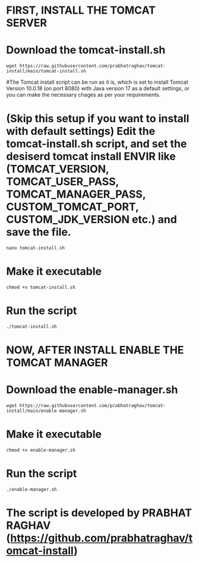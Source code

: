 # FIRST, INSTALL THE TOMCAT SERVER

  # Download the tomcat-install.sh
    wget https://raw.githubusercontent.com/prabhatraghav/tomcat-install/main/tomcat-install.sh

  #The Tomcat install script can be run as it is, which is set to install Tomcat Version 10.0.18 (on port 8080) with Java version 17 as a default settings, or you can make the necessary chages as per your requirements.
  # (Skip this setup if you want to install with default settings) Edit the tomcat-install.sh script, and set the desiserd tomcat install ENVIR like (TOMCAT_VERSION, TOMCAT_USER_PASS, TOMCAT_MANAGER_PASS, CUSTOM_TOMCAT_PORT, CUSTOM_JDK_VERSION etc.) and save the file.
    nano tomcat-install.sh

  # Make it executable
    chmod +x tomcat-install.sh

  # Run the script
    ./tomcat-install.sh

# NOW, AFTER INSTALL ENABLE THE TOMCAT MANAGER

  # Download the enable-manager.sh
    wget https://raw.githubusercontent.com/prabhatraghav/tomcat-install/main/enable-manager.sh

  # Make it executable
    chmod +x enable-manager.sh

  # Run the script
    ./enable-manager.sh



# The script is developed by PRABHAT RAGHAV (https://github.com/prabhatraghav/tomcat-install)
